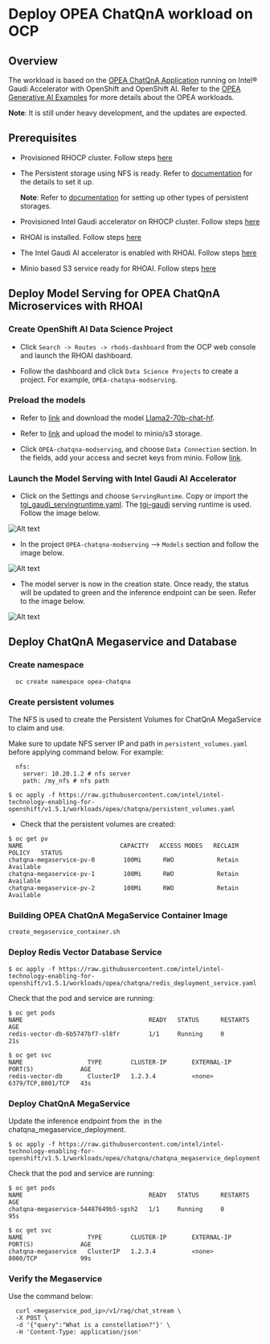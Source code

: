 # Deploy OPEA ChatQnA workload on OCP

## Overview
The workload is based on the [OPEA ChatQnA Application](https://github.com/opea-project/GenAIExamples/tree/v0.8/ChatQnA) running on Intel® Gaudi Accelerator with OpenShift and OpenShift AI. Refer to the [OPEA Generative AI Examples](https://github.com/opea-project/GenAIExamples/tree/v0.8) for more details about the OPEA workloads.

**Note**: It is still under heavy development, and the updates are expected.
 
## Prerequisites
* Provisioned RHOCP cluster. Follow steps [here](/README.md#provisioning-rhocp-cluster)
* The Persistent storage using NFS is ready. Refer to [documentation](https://docs.openshift.com/container-platform/4.16/storage/persistent_storage/persistent-storage-nfs.html) for the details to set it up.

    **Note**: Refer to [documentation](https://docs.openshift.com/container-platform/4.16/storage/index.html) for setting up other types of persistent storages.
* Provisioned Intel Gaudi accelerator on RHOCP cluster. Follow steps [here](/gaudi/README.md)
* RHOAI is installed. Follow steps [here](/e2e/inference/README.md/#install-rhoai) 
* The Intel Gaudi AI accelerator is enabled with RHOAI. Follow steps [here](/e2e/inference/README.md/#enable-intel-gaudi-ai-accelerator-with-rhoai)
* Minio based S3 service ready for RHOAI. Follow steps [here](https://ai-on-openshift.io/tools-and-applications/minio/minio/#create-a-matching-data-connection-for-minio)

## Deploy Model Serving for OPEA ChatQnA Microservices with RHOAI

### Create OpenShift AI Data Science Project

* Click ```Search -> Routes -> rhods-dashboard``` from the OCP web console and launch the RHOAI dashboard. 

* Follow the dashboard and click ```Data Science Projects``` to create a project. For example, ```OPEA-chatqna-modserving```.

### Preload the models

* Refer to [link](https://huggingface.co/docs/hub/en/models-downloading) and download the model [Llama2-70b-chat-hf](https://huggingface.co/meta-llama/Llama-2-70b-chat-hf). 

* Refer to [link](https://ai-on-openshift.io/tools-and-applications/minio/minio/#create-a-matching-data-connection-for-minio) and upload the model to minio/s3 storage. 

* Click ```OPEA-chatqna-modserving```, and choose ```Data Connection``` section. In the fields, add your access and secret keys from minio. Follow [link](https://ai-on-openshift.io/tools-and-applications/minio/minio/#create-a-matching-data-connection-for-minio). 

### Launch the Model Serving with Intel Gaudi AI Accelerator

* Click on the Settings and choose ```ServingRuntime```. Copy or import the [tgi_gaudi_servingruntime.yaml](tgi_gaudi_servingruntime.yaml). The [tgi-gaudi](https://github.com/huggingface/tgi-gaudi) serving runtime is used. Follow the image below.

![Alt text](/docs/images/tgi-serving-runtime.png)

* In the project ```OPEA-chatqna-modserving``` --> ```Models``` section and follow the image below.

![Alt text](/docs/images/rhoai-deploy-model.png)

* The model server is now in the creation state. Once ready, the status will be updated to green and the inference endpoint can be seen. Refer to the image below. 

![Alt text](/docs/images/model-server-status.png)

## Deploy ChatQnA Megaservice and Database

### Create namespace 

``` 
  oc create namespace opea-chatqna
```

### Create persistent volumes
The NFS is used to create the Persistent Volumes for ChatQnA MegaService to claim and use.

Make sure to update NFS server IP and path in ```persistent_volumes.yaml``` before applying command below.
For example:
```
  nfs:
    server: 10.20.1.2 # nfs server
    path: /my_nfs # nfs path
```
  
``` 
$ oc apply -f https://raw.githubusercontent.com/intel/intel-technology-enabling-for-openshift/v1.5.1/workloads/opea/chatqna/persistent_volumes.yaml

```

* Check that the persistent volumes are created:

```
$ oc get pv
NAME                           CAPACITY   ACCESS MODES   RECLAIM POLICY   STATUS      
chatqna-megaservice-pv-0        100Mi      RWO            Retain           Available
chatqna-megaservice-pv-1        100Mi      RWO            Retain           Available
chatqna-megaservice-pv-2        100Mi      RWO            Retain           Available

```
### Building OPEA ChatQnA MegaService Container Image
```
create_megaservice_container.sh
```

### Deploy Redis Vector Database Service
```
$ oc apply -f https://raw.githubusercontent.com/intel/intel-technology-enabling-for-openshift/v1.5.1/workloads/opea/chatqna/redis_deployment_service.yaml

```

Check that the pod and service are running:

```
$ oc get pods
NAME                                   READY   STATUS      RESTARTS   AGE
redis-vector-db-6b5747bf7-sl8fr        1/1     Running     0          21s
```

```
$ oc get svc
NAME                  TYPE        CLUSTER-IP       EXTERNAL-IP   PORT(S)             AGE
redis-vector-db       ClusterIP   1.2.3.4          <none>        6379/TCP,8001/TCP   43s
```

### Deploy ChatQnA MegaService

Update the inference endpoint from the <image name> in the chatqna_megaservice_deployment.

```
$ oc apply -f https://raw.githubusercontent.com/intel/intel-technology-enabling-for-openshift/v1.5.1/workloads/opea/chatqna/chatqna_megaservice_deployment.yaml
```

Check that the pod and service are running:

```
$ oc get pods
NAME                                   READY   STATUS      RESTARTS   AGE
chatqna-megaservice-54487649b5-sgsh2   1/1     Running     0          95s         
```

```
$ oc get svc
NAME                  TYPE        CLUSTER-IP       EXTERNAL-IP   PORT(S)             AGE
chatqna-megaservice   ClusterIP   1.2.3.4          <none>        8000/TCP            99s
```

### Verify the Megaservice
Use the command below:

```
  curl <megaservice_pod_ip>/v1/rag/chat_stream \
  -X POST \
  -d '{"query":"What is a constellation?"}' \
  -H 'Content-Type: application/json'

```